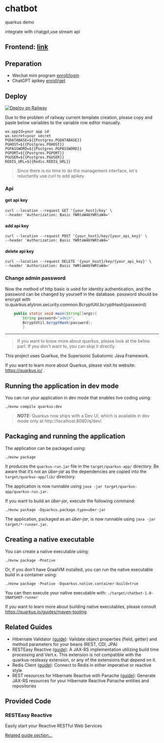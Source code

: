 # chatbot

quarkus demo

integrate with chatgpt,use stream api

## Frontend: [link](https://github.com/smartisanyyh/chatbot_wmp)

## Preparation

* Wechat mini program [enroll/login](https://mp.weixin.qq.com/)
* ChatGPT apikey [enroll/get](https://platform.openai.com/account/api-keys)

## Deploy

[![Deploy on Railway](https://railway.app/button.svg)](https://railway.app/template/Pfg93k?referralCode=jdPmwi)

Due to the problem of railway current template creation, please copy and paste below variables to the variable row
editor manually.

```
wx.appId=your app id
wx.secret=your secret
PGDATABASE=${{Postgres.PGDATABASE}}
PGHOST=${{Postgres.PGHOST}}
PGPASSWORD=${{Postgres.PGPASSWORD}}
PGPORT=${{Postgres.PGPORT}}
PGUSER=${{Postgres.PGUSER}}
REDIS_URL=${{Redis.REDIS_URL}}
```

> Since there is no time to do the management interface, let's reluctantly use curl to add apikey.

### Api

#### get api key

```shell
curl --location --request GET '{your_host}/key' \
--header 'Authorization: Basic YWRtaW46YWRtaW4=' 
```

#### add api key

```shell
curl --location --request POST '{your_host}/key/{your_api_key}' \
--header 'Authorization: Basic YWRtaW46YWRtaW4=' 
```

#### delete api key

```shell
curl --location --request DELETE '{your_host}/key/{your_api_key}' \
--header 'Authorization: Basic YWRtaW46YWRtaW4=' 
```

### Change admin password

Now the method of http basic is used for identity authentication, and the password can be changed by yourself in the
database.
password should be encrypt with io.quarkus.elytron.security.common.BcryptUtil.bcryptHash(password)

```java
    public static void main(String[]args){
        String password="admin";
        BcryptUtil.bcryptHash(password);
        }
```

---

> If you want to know more about quarkus, please look at the below part. If you don't want to, you can skip it directly.


This project uses Quarkus, the Supersonic Subatomic Java Framework.

If you want to learn more about Quarkus, please visit its website: https://quarkus.io/ .

## Running the application in dev mode

You can run your application in dev mode that enables live coding using:

```shell script
./mvnw compile quarkus:dev
```

> **_NOTE:_**  Quarkus now ships with a Dev UI, which is available in dev mode only at http://localhost:8080/q/dev/.

## Packaging and running the application

The application can be packaged using:

```shell script
./mvnw package
```

It produces the `quarkus-run.jar` file in the `target/quarkus-app/` directory.
Be aware that it’s not an _über-jar_ as the dependencies are copied into the `target/quarkus-app/lib/` directory.

The application is now runnable using `java -jar target/quarkus-app/quarkus-run.jar`.

If you want to build an _über-jar_, execute the following command:

```shell script
./mvnw package -Dquarkus.package.type=uber-jar
```

The application, packaged as an _über-jar_, is now runnable using `java -jar target/*-runner.jar`.

## Creating a native executable

You can create a native executable using:

```shell script
./mvnw package -Pnative
```

Or, if you don't have GraalVM installed, you can run the native executable build in a container using:

```shell script
./mvnw package -Pnative -Dquarkus.native.container-build=true
```

You can then execute your native executable with: `./target/chatbot-1.0-SNAPSHOT-runner`

If you want to learn more about building native executables, please consult https://quarkus.io/guides/maven-tooling.

## Related Guides

- Hibernate Validator ([guide](https://quarkus.io/guides/validation)): Validate object properties (field, getter) and
  method parameters for your beans (REST, CDI, JPA)
- RESTEasy Reactive ([guide](https://quarkus.io/guides/resteasy-reactive)): A JAX-RS implementation utilizing build time
  processing and Vert.x. This extension is not compatible with the quarkus-resteasy extension, or any of the extensions
  that depend on it.
- Redis Client ([guide](https://quarkus.io/guides/redis)): Connect to Redis in either imperative or reactive style
- REST resources for Hibernate Reactive with Panache ([guide](https://quarkus.io/guides/rest-data-panache)): Generate
  JAX-RS resources for your Hibernate Reactive Panache entities and repositories

## Provided Code

### RESTEasy Reactive

Easily start your Reactive RESTful Web Services

[Related guide section...](https://quarkus.io/guides/getting-started-reactive#reactive-jax-rs-resources)
